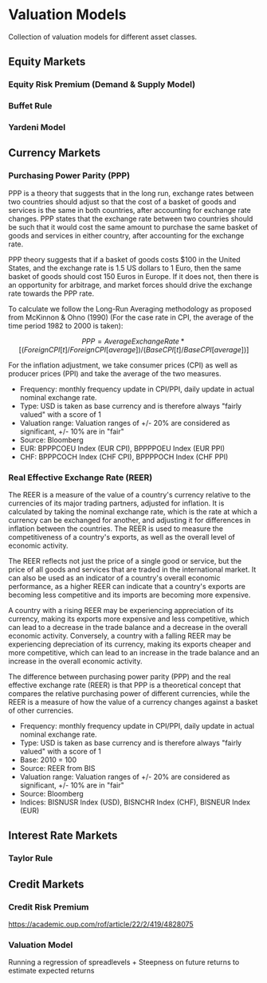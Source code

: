 # Valuation Models
Collection of valuation models for different asset classes.


## Equity Markets

### Equity Risk Premium (Demand & Supply Model)

### Buffet Rule

### Yardeni Model


## Currency Markets

### Purchasing Power Parity (PPP)

PPP is a theory that suggests that in the long run, exchange rates between two countries 
should adjust so that the cost of a basket of goods and services is the same in both countries, after accounting for 
exchange rate changes. PPP states that the exchange rate between two countries should be such that it would cost the 
same amount to purchase the same basket of goods and services in either country, after accounting for the exchange rate.

PPP theory suggests that if a basket of goods costs $100 in the United States, and the exchange rate is 1.5 US dollars 
to 1 Euro, then the same basket of goods should cost 150 Euros in Europe. If it does not, then there is an opportunity 
for arbitrage, and market forces should drive the exchange rate towards the PPP rate.

To calculate we follow the Long-Run Averaging methodology as proposed from McKinnon & Ohno (1990) (For the case rate in CPI, 
the average of the time period 1982 to 2000 is taken):
```math  
PPP = Average Exchange Rate * [(Foreign CPI[t]/Foreign CPI[average]) /(Base CPI[t] /Base CPI[average])] 
```
For the inflation adjustment, we take consumer prices (CPI) as well as producer prices (PPI) and take the average of
the two measures.

- Frequency: monthly frequency update in CPI/PPI, daily update in actual nominal exchange rate.
- Type: USD is taken as base currency and is therefore always "fairly valued" with a score of 1
- Valuation range: Valuation ranges of +/- 20% are considered as significant, +/- 10% are in "fair"
- Source: Bloomberg
- EUR: BPPPCOEU Index (EUR CPI), BPPPPOEU Index (EUR PPI) 
- CHF: BPPPCOCH Index (CHF CPI), BPPPPOCH Index (CHF PPI)

### Real Effective Exchange Rate (REER)

The REER is a measure of the value of a country's currency relative to the currencies of its major trading partners, 
adjusted for inflation. It is calculated by taking the nominal exchange rate, which is the rate at which a currency 
can be exchanged for another, and adjusting it for differences in inflation between the countries. The REER is used to 
measure the competitiveness of a country's exports, as well as the overall level of economic activity.

The REER reflects not just the price of a single good or service, but the price of all goods and services that are 
traded in the international market. It can also be used as an indicator of a country's overall economic performance, 
as a higher REER can indicate that a country's exports are becoming less competitive and its imports are becoming more 
expensive.

A country with a rising REER may be experiencing appreciation of its currency, making its exports more expensive and 
less competitive, which can lead to a decrease in the trade balance and a decrease in the overall economic activity. 
Conversely, a country with a falling REER may be experiencing depreciation of its currency, making its exports cheaper 
and more competitive, which can lead to an increase in the trade balance and an increase in the overall economic 
activity.

The difference between purchasing power parity (PPP) and the real effective exchange rate (REER) is that PPP is a 
theoretical concept that compares the relative purchasing power of different currencies, while the REER is a measure 
of how the value of a currency changes against a basket of other currencies.

- Frequency: monthly frequency update in CPI/PPI, daily update in actual nominal exchange rate.
- Type: USD is taken as base currency and is therefore always "fairly valued" with a score of 1
- Base: 2010 = 100
- Source: REER from BIS
- Valuation range: Valuation ranges of +/- 20% are considered as significant, +/- 10% are in "fair"
- Source: Bloomberg
- Indices: BISNUSR Index (USD), BISNCHR Index (CHF), BISNEUR Index (EUR)

## Interest Rate Markets

### Taylor Rule

## Credit Markets

### Credit Risk Premium
https://academic.oup.com/rof/article/22/2/419/4828075


### Valuation Model
Running a regression of spreadlevels + Steepness on future returns to estimate expected returns